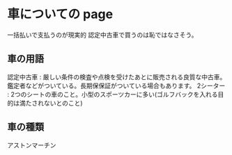 # 車についての page

一括払いで支払うのが現実的
認定中古車で買うのは恥ではなさそう。


## 車の用語


認定中古車 : 厳しい条件の検査や点検を受けたあとに販売される良質な中古車。鑑定者などがついている。長期保保証がついている場合もあります。
2シーター : 2つのシートの車のこと。小型のスポーツカーに多い(ゴルフバックを入れる目的は満たされないとのこと)

## 車の種類

アストンマーチン
